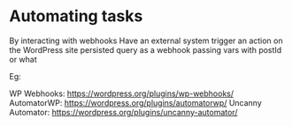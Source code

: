 # Automating tasks

By interacting with webhooks
Have an external system trigger an action on the WordPress site
    persisted query as a webhook
        passing vars with postId or what

Eg: 

WP Webhooks: https://wordpress.org/plugins/wp-webhooks/
AutomatorWP: https://wordpress.org/plugins/automatorwp/
Uncanny Automator: https://wordpress.org/plugins/uncanny-automator/